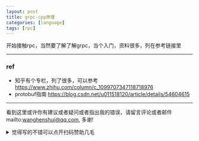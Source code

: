 ```yaml
---
layout: post
title: grpc-cpp原理
categories: [language]
tags: [rpc]
---
```




开始接触rpc，当然要了解了解grpc，当个入门，资料很多，列在参考链接里






---

### ref

- 知乎有个专栏，列了很多，可以参考 https://www.zhihu.com/column/c_1099707347118718976
- protobuf指南 https://blog.csdn.net/u011518120/article/details/54604615

---

看到这里或许你有建议或者疑问或者指出我的错误，请留言评论或者邮件mailto:wanghenshui@qq.com, 多谢! 
<details>
<summary>觉得写的不错可以点开扫码赞助几毛</summary>
<img src="https://wanghenshui.github.io/assets/wepay.png" alt="微信转账">
</details>